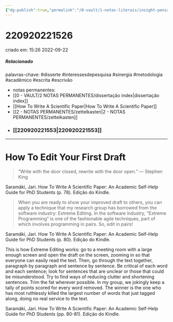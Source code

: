 ```yaml
---
{"dg-publish":true,"permalink":"/0-vault/1-notas-literais/insight-pensamento-e-meditacao/how-to-edit-your-first-draft/","tags":["disserte","interessesdepesquisa","sinergia","metodologia","acadêmico","escrita","escrivão"],"dgHomeLink":true,"dgShowLocalGraph":true,"dgShowFileTree":true,"dgEnableSearch":true,"noteIcon":""}
---
```


# 220920221526
criado em: 15:26 2022-09-22

##### Relacionado
palavras-chave: #disserte #interessesdepesquisa #sinergia #metodologia #acadêmico #escrita #escrivão 
- notas permanentes: 
- [[0 - VAULT/2 NOTAS PERMANENTES/dissertação index\|dissertação index]]
- [[How To Write A Scientific Paper\|How To Write A Scientific Paper]]
- [[2 - NOTAS PERMANENTES/zettelkasten\|2 - NOTAS PERMANENTES/zettelkasten]]
- ### [[220920221553\|220920221553]]
---
# How To Edit Your First Draft 
> “Write with the door closed, rewrite with the door open.” ― Stephen King

Saramäki, Jari. How To Write A Scientific Paper: An Academic Self-Help Guide for PhD Students (p. 78). Edição do Kindle. 


>When you are ready to show your improved draft to others, you can apply a technique that my research group has borrowed from the software industry: Extreme Editing. In the software industry, “Extreme Programming” is one of the fashionable agile techniques, part of which involves programming in pairs. So, edit in pairs!

Saramäki, Jari. How To Write A Scientific Paper: An Academic Self-Help Guide for PhD Students (p. 80). Edição do Kindle. 

This is how Extreme Editing works: go to a meeting room with a large enough screen and open the draft on the screen, zooming in so that everyone can easily read the text. Then, go through the text together, paragraph by paragraph and sentence by sentence. Be critical of each word and each sentence; look for sentences that are unclear or those that could be misunderstood. Try to find ways of reducing clutter and shortening sentences. Trim the fat wherever possible. In my group, we jokingly keep a tally of points scored for every word removed. The winner is the one who has most ruthlessly killed the largest number of words that just tagged along, doing no real service to the text.

Saramäki, Jari. How To Write A Scientific Paper: An Academic Self-Help Guide for PhD Students (pp. 80-81). Edição do Kindle. 

